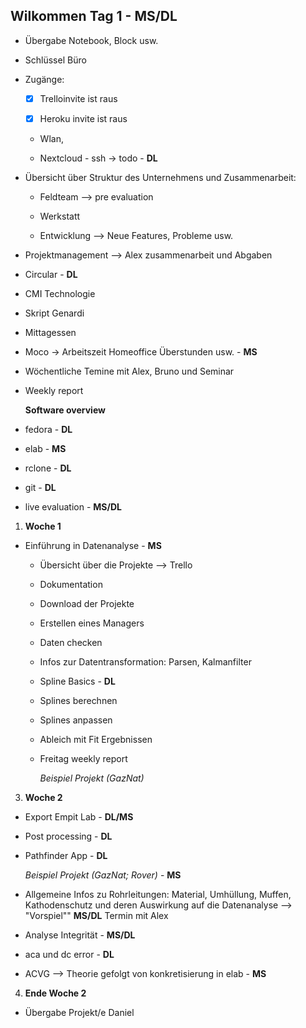 ## **Wilkommen Tag 1** - **MS/DL**

- Übergabe Notebook, Block usw.

- Schlüssel Büro

- Zugänge: 
  
  - [x] Trelloinvite ist raus  
  
  - [x] Heroku invite ist raus
  
  - Wlan, 
  
  - Nextcloud - ssh → todo - **DL**

- Übersicht über Struktur des Unternehmens und Zusammenarbeit:
  
  - Feldteam --> pre evaluation
  
  - Werkstatt
  
  - Entwicklung --> Neue Features, Probleme usw.

- Projektmanagement --> Alex zusammenarbeit und Abgaben

- Circular - **DL**

- CMI Technologie

- Skript Genardi

- Mittagessen

- Moco → Arbeitszeit Homeoffice Überstunden usw. - **MS**

- Wöchentliche Temine mit Alex, Bruno und Seminar

- Weekly report
  
  
  **Software overview**

- fedora - **DL**

- elab - **MS**

- rclone - **DL**

- git - **DL**

- live evaluation - **MS/DL**
1. **Woche 1**
- Einführung in Datenanalyse - **MS**
  
  - Übersicht über die Projekte --> Trello
  
  - Dokumentation
  
  - Download der Projekte
  
  - Erstellen eines Managers
  
  - Daten checken
  
  - Infos zur Datentransformation: Parsen, Kalmanfilter
  
  - Spline Basics - **DL**
  
  - Splines berechnen
  
  - Splines anpassen
  
  - Ableich mit Fit Ergebnissen
  
  - Freitag weekly report 
    
    *Beispiel Projekt (GazNat)*
3. **Woche 2**
- Export Empit Lab - **DL/MS**

- Post processing - **DL**

- Pathfinder App - **DL**
  
  *Beispiel Projekt (GazNat; Rover)* - **MS**

- Allgemeine Infos zu Rohrleitungen: Material, Umhüllung, Muffen, Kathodenschutz und deren Auswirkung auf die Datenanalyse --> "Vorspiel"" **MS/DL** Termin mit Alex

- Analyse Integrität - **MS/DL**

- aca und dc error - **DL**

- ACVG --> Theorie gefolgt von konkretisierung in elab - **MS**
4. **Ende Woche 2**
- Übergabe Projekt/e Daniel
